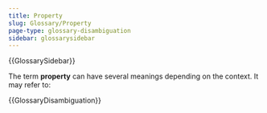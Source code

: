 ```yaml
---
title: Property
slug: Glossary/Property
page-type: glossary-disambiguation
sidebar: glossarysidebar
---
```


{{GlossarySidebar}}

The term **property** can have several meanings depending on the context. It may refer to:

{{GlossaryDisambiguation}}

